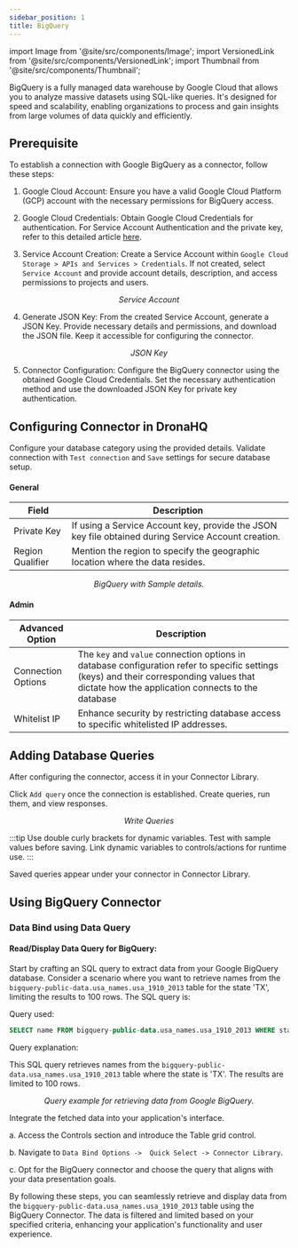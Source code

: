 ```yaml
---
sidebar_position: 1
title: BigQuery
---
```


import Image from '@site/src/components/Image'; import VersionedLink from '@site/src/components/VersionedLink'; import
Thumbnail from '@site/src/components/Thumbnail';

BigQuery is a fully managed data warehouse by Google Cloud that allows you to analyze massive datasets using SQL-like
queries. It's designed for speed and scalability, enabling organizations to process and gain insights from large volumes
of data quickly and efficiently.

## Prerequisite

To establish a connection with Google BigQuery as a connector, follow these steps:

1. Google Cloud Account: Ensure you have a valid Google Cloud Platform (GCP) account with the necessary permissions for
   BigQuery access.

2. Google Cloud Credentials: Obtain Google Cloud Credentials for authentication. For Service Account Authentication and
   the private key, refer to this detailed article
   [here](https://cloud.google.com/docs/authentication/client-libraries#creating_a_service_account).

3. Service Account Creation: Create a Service Account within `Google Cloud Storage > APIs and Services > Credentials`.
If not created, select `Service Account` and provide account details, description, and access permissions to projects
and users.

<figure>
   <Thumbnail src="/img/reference/connectors/bigquery/serviceacc.jpeg" alt="Service Account" />
   <figcaption align = "center"><i>Service Account</i></figcaption>
</figure>

4. Generate JSON Key: From the created Service Account, generate a JSON Key. Provide necessary details and permissions,
and download the JSON file. Keep it accessible for configuring the connector.

<figure>
   <Thumbnail src="/img/reference/connectors/bigquery/json.jpeg" alt="JSON Key" />
   <figcaption align = "center"><i>JSON Key</i></figcaption>
</figure>

5. Connector Configuration: Configure the BigQuery connector using the obtained Google Cloud Credentials. Set the
   necessary authentication method and use the downloaded JSON Key for private key authentication.

## Configuring Connector in DronaHQ

Configure your database category using the provided details. Validate connection with `Test connection` and `Save`
settings for secure database setup.

#### General

| Field          | Description                                                                                                                  |
| -------------- | ---------------------------------------------------------------------------------------------------------------------------- |
| Private Key    | If using a Service Account key, provide the JSON key file obtained during Service Account creation.                          |
| Region Qualifier | Mention the region to specify the geographic location where the data resides.|

<figure>
  <Thumbnail src="/img/reference/connectors/bigquery/details.jpeg" alt="BigQuery with Sample details." />
  <figcaption align = "center"><i>BigQuery with Sample details.</i></figcaption>
</figure>

#### Admin

| Advanced Option                                                                                    | Description                                                                                                                                                                                   |
| -------------------------------------------------------------------------------------------------- | --------------------------------------------------------------------------------------------------------------------------------------------------------------------------------------------- |
| Connection Options                                                                                 | The `key` and `value` connection options in database configuration refer to specific settings (keys) and their corresponding values that dictate how the application connects to the database |
| <VersionedLink to = "/datasource-concepts/whitelisting-dronahq-ip/"> Whitelist IP </VersionedLink> | Enhance security by restricting database access to specific whitelisted IP addresses.                                                                                                         |

## Adding Database Queries

After configuring the connector, access it in your Connector Library.

Click `Add query` once the connection is established. Create queries, run them, and view responses.

<figure>
  <Thumbnail src="/img/reference/connectors/bigquery/query.png" alt="Write Queries" />
  <figcaption align = "center"><i>Write Queries</i></figcaption>
</figure>

:::tip 
Use double curly brackets for dynamic variables. Test with sample values before saving. Link dynamic variables to
controls/actions for runtime use. 
:::

Saved queries appear under your connector in Connector Library.

## Using BigQuery Connector

### Data Bind using Data Query

#### Read/Display Data Query for BigQuery:

Start by crafting an SQL query to extract data from your Google BigQuery database. Consider a scenario where you want to
retrieve names from the `bigquery-public-data.usa_names.usa_1910_2013` table for the state 'TX', limiting the results to
100 rows. The SQL query is:

Query used:

```sql
SELECT name FROM bigquery-public-data.usa_names.usa_1910_2013 WHERE state = 'TX' LIMIT 100;
```

Query explanation:

This SQL query retrieves names from the `bigquery-public-data.usa_names.usa_1910_2013` table where the state is 'TX'.
The results are limited to 100 rows.

<figure>
  <Thumbnail src="/img/reference/connectors/bigquery/query.png" alt="Query example for retrieving data from Google BigQuery." />
  <figcaption align = "center"><i>Query example for retrieving data from Google BigQuery.</i></figcaption>
</figure>

Integrate the fetched data into your application's interface.

a. Access the Controls section and introduce the Table grid control.

b. Navigate to `Data Bind Options ->  Quick Select -> Connector Library`.

c. Opt for the BigQuery connector and choose the query that aligns with your data presentation goals.

By following these steps, you can seamlessly retrieve and display data from the
`bigquery-public-data.usa_names.usa_1910_2013` table using the BigQuery Connector. The data is filtered and limited
based on your specified criteria, enhancing your application's functionality and user experience.
